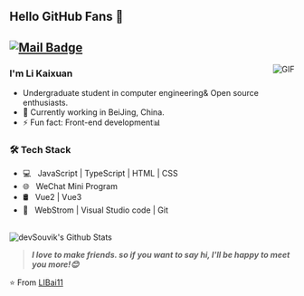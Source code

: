 ## Hello GitHub Fans 👋
[![Mail Badge](https://img.shields.io/badge/-li1714653636@gmail.com-c14438?style=flat&logo=Gmail&logoColor=white&link=mailto:li1714653636@gmail.com)](mailto:li1714653636@gmail.com)
---
<img align="right" alt="GIF" src="https://raw.githubusercontent.com/JoeyBling/JoeyBling/master/pic/pusheencode.gif" />

### I'm Li Kaixuan

- Undergraduate student in computer engineering& Open source enthusiasts.
- 🌱 Currently working in BeiJing, China.
- ⚡ Fun fact: Front-end development📊

<h3>🛠 Tech Stack</h3>

- 💻 &nbsp; JavaScript | TypeScript | HTML | CSS 
- 🌐 &nbsp; WeChat Mini Program
- 🛢 &nbsp; Vue2 | Vue3
- 🔧 &nbsp; WebStrom | Visual Studio code | Git

<br>

<img align="center" src="https://github-readme-stats.vercel.app/api?username=LIBai11&include_all_commits=true&count_private=true&show_icons=true&line_height=20&title_color=7A7ADB&icon_color=2234AE&text_color=D3D3D3&bg_color=0,000000,130F40" alt="devSouvik's Github Stats">

</br>

<!-- [![Top Langs](https://github-readme-stats.vercel.app/api/top-langs/?username=LIBai11&layout=compact&text_color=daf7dc&bg_color=151515)](https://github.com/LIBai11) -->


> ***I love to make friends. so if you want to say hi, I'll be happy to meet you more!😊***

⭐️ From [LIBai11](https://github.com/LIBai11)
